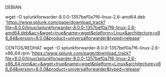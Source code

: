 DEBIAN

wget -O splunkforwarder-8.0.0-1357bef0a7f6-linux-2.6-amd64.deb 'https://www.splunk.com/page/download_track?file=8.0.0/linux/splunkforwarder-8.0.0-1357bef0a7f6-linux-2.6-amd64.deb&ac=&wget=true&name=wget&platform=Linux&architecture=x86_64&version=8.0.0&product=universalforwarder&typed=release'

CENTOS/REDHAT
wget -O splunkforwarder-8.0.0-1357bef0a7f6-linux-2.6-x86_64.rpm 'https://www.splunk.com/page/download_track?file=8.0.0/linux/splunkforwarder-8.0.0-1357bef0a7f6-linux-2.6-x86_64.rpm&ac=&wget=true&name=wget&platform=Linux&architecture=x86_64&version=8.0.0&product=universalforwarder&typed=release'
